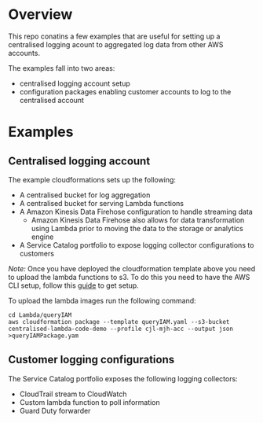# Overview

This repo conatins a few examples that are useful for setting up a centralised logging acount to aggregated log data from other AWS accounts.

The examples fall into two areas:

- centralised logging account setup
- configuration packages enabling customer accounts to log to the centralised account

# Examples

## Centralised logging account

The example cloudformations sets up the following:

- A centralised bucket for log aggregation
- A centralised bucket for serving Lambda functions
- A Amazon Kinesis Data Firehose configuration to handle streaming data
  - Amazon Kinesis Data Firehose also allows for data transformation using Lambda prior to moving the data to the storage or analytics engine
- A Service Catalog portfolio to expose logging collector configurations to customers

*Note:* Once you have deployed the cloudformation template above you need to upload the lambda functions to s3. To do this you need to have the AWS CLI setup, follow this [guide](https://docs.aws.amazon.com/lambda/latest/dg/setup-awscli.html) to get setup.

To upload the lambda images run the following command:

```
cd Lambda/queryIAM
aws cloudformation package --template queryIAM.yaml --s3-bucket centralised-lambda-code-demo --profile cjl-mjh-acc --output json >queryIAMPackage.yam
```

## Customer logging configurations

The Service Catalog portfolio exposes the following logging collectors:

- CloudTrail stream to CloudWatch
- Custom lambda function to poll information
- Guard Duty forwarder
